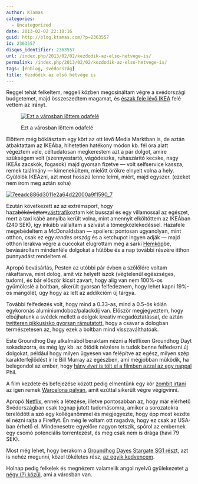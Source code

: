 ```yaml
---
author: KTamas
categories:
  - Uncategorized
date: 2013-02-02 22:10:16
guid: http://blog.ktamas.com/?p=2363557
id: 2363557
disqus_identifier: 2363557
url: /index.php/2013/02/02/kezdodik-az-elso-hetvege-is/
permalink: /index.php/2013/02/02/kezdodik-az-elso-hetvege-is/
tags: [énblog, svédország]
title: Kezdődik az első hétvége is
---
```


Reggel tehát felkeltem, reggeli közben megcsináltam végre a svédországi budgetemet, majd összeszedtem magamat, és [észak fele lévő IKEA](http://goo.gl/maps/iQHnk) felé vettem az irányt.<figure id="attachment_2363558" style="width: 612px" class="wp-caption aligncenter">

[<img src="/wp-content/uploads/2013/02/09d4f6aa6d2511e2aeb222000a1f9e7e_7.jpg" alt="Ezt a városban lőttem odafelé" width="612" height="612" class="size-full wp-image-2363558" srcset="/wp-content/uploads/2013/02/09d4f6aa6d2511e2aeb222000a1f9e7e_7.jpg 612w, /wp-content/uploads/2013/02/09d4f6aa6d2511e2aeb222000a1f9e7e_7-150x150.jpg 150w, /wp-content/uploads/2013/02/09d4f6aa6d2511e2aeb222000a1f9e7e_7-300x300.jpg 300w" sizes="(max-width: 612px) 100vw, 612px" />](/wp-content/uploads/2013/02/09d4f6aa6d2511e2aeb222000a1f9e7e_7.jpg)<figcaption class="wp-caption-text">Ezt a városban lőttem odafelé</figcaption></figure> 

Előttem még bóklásztam egy kört az ott lévő Media Marktban is, de aztán átbaktattam az IKEÁba, hihetetlen hatékony módon kb. fél óra alatt végeztem vele, céltudatosan megkerestem azt a pár dolgot, amire szükségem volt (szennyestartó, vágódeszka, ruhaszárító kecske, nagy IKEÁs zacskók, fogasok) majd gyorsan fizetve &#8212; volt selfservice kassza, remek találmány &#8212; kimenekültem, mielőtt örökre elnyelt volna a hely. Gyűlölök IKEÁzni, azt most hosszú lenne leírni, miért, majd egyszer. (ezeket nem írom meg aztán soha)

[<img src="/wp-content/uploads/2013/02/7eeadc886d3011e2a64d22000a9f1590_7.jpg" alt="7eeadc886d3011e2a64d22000a9f1590_7" width="612" height="612" class="aligncenter size-full wp-image-2363559" srcset="/wp-content/uploads/2013/02/7eeadc886d3011e2a64d22000a9f1590_7.jpg 612w, /wp-content/uploads/2013/02/7eeadc886d3011e2a64d22000a9f1590_7-150x150.jpg 150w, /wp-content/uploads/2013/02/7eeadc886d3011e2a64d22000a9f1590_7-300x300.jpg 300w" sizes="(max-width: 612px) 100vw, 612px" />](/wp-content/uploads/2013/02/7eeadc886d3011e2a64d22000a9f1590_7.jpg)

Ezután következett az az extrémsport, hogy haza<del datetime="2013-02-02T20:32:04+00:00">békávéztam</del>[västtrafik](http://www.vasttrafik.se/)oztam két busszal és egy villamossal az egészet, mert a taxi kábé annyiba került volna, mint amennyit elköltöttem az IKEÁban (240 SEK), így inkább vállaltam a szívást a tömegközlekedéssel. Hazafele megebédeltem a McDonaldsban &#8212; spoilers: pontosan ugyanolyan, mint otthon, csak ez egy _rendes ország_ és a ketchupot ingyen adják &#8212; majd otthon lerakva végre a cuccokat elugrottam még a sarki [Hemköp](http://hemkop.se/)be, bevásároltam mindenféle dolgokat a hűtőbe és a nap további részére itthon punnyadást rendeltem el.

Apropó bevásárlás, Pesten az utóbbi pár évben a szőlőlére voltam rákattanva, mint dolog, amit víz helyett iszok (végtelenül egészséges, tudom), és bár először kicsit zavart, hogy alig van nem 100%-os gyümölcslé a boltban, sikerült gyorsan felfedeznem, hogy lehet kapni 19%-os mangólét, úgy hogy az lett az addikcióm új tárgya.

További felfedezés volt, hogy mind a 0.33-as, mind a 0.5-ös kólán egykoronás aluminiumdoboz/palackdíj van. Először megjegyeztem, hogy elbújhatunk a svédek mellett a dolgok kreatív megadóztatással, de aztán [twitteren pikkusisko gyorsan rámutatott](https://twitter.com/KTamas/status/297724337794973696), hogy a csavar a dologban természetesen az, hogy ezek a boltban mind visszaválthatóak.

Este Groundhog Day alkalmából beraktam nézni a Netflixen Groundhog Dayt sokadszorra, és még így kb. az ötödik nézésre is tudok benne felfedezni új dolgokat, például hogy milyen ügyesen van felépítve az egész, milyen szép karakterfejlődést ír le Bill Murray az egészben, ami mégjobban működik, ha belegondol az ember, hogy [hány _évet_ is tölt el a filmben azzal az egy nappal](http://en.wikipedia.org/wiki/Groundhog_Day_(film)#Production) Phil.

A film kezdete és befejezése között pedig elmentünk egy kör [zombit irtani](http://store.steampowered.com/app/550/) az igen remek [Warcelona pályán](http://www.warcelonacampaign.com/), amit ezúttal sikerült végre végigvinni.

Apropó [Netflix](http://netflix.com), ennek a létezése, illetve pontosabban az, hogy már elérhető Svédországban csak tegnap jutott tudomásomra, amikor a sorozatokra terelődött a szó egy kolléganőmmel és megjegyezte, hogy épp most kezdte el nézni rajta a Fireflyt. Én még le voltam ott ragadva, hogy ez csak az USA-ban érhető el. Mindenesetre egyelőre nagyon tetszik, spórol az embernek egy csomó potenciális torrentezést, és még csak nem is drága (havi 79 SEK).

Most még lehet, hogy berakom a [Groundhog Dayes Stargate SG1 részt](http://en.wikipedia.org/wiki/Window_of_Opportunity_(Stargate_SG-1)), azt is nehéz megunni, közel tökéletes rész, [az egyik kedvencem](http://blog.ktamas.com/index.php/2011/02/02/groundhog-day-legjobbabb/). 

Holnap pedig felkelek és megnézem valamelik angol nyelvű gyülekezetet [a négy (?) közül](http://yourlivingcity.com/expat-life/english-speaking-churches-sweden/), ami a városban van.
